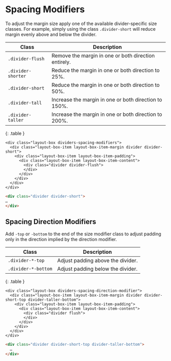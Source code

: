 # Spacing Modifiers

To adjust the margin size apply one of the available divider-specific size classes.  For example, simply using the class `.divider-short` will reduce margin evenly above and below the divider.

| Class              | Description                                           |
| ------------------ | ----------------------------------------------------- |
| `.divider-flush`   | Remove the margin in one or both direction entirely.  |
| `.divider-shorter` | Reduce the margin in one or both direction to 25%.    |
| `.divider-short`   | Reduce the margin in one or both direction to 50%.    |
| `.divider-tall`    | Increase the margin in one or both direction to 150%. |
| `.divider-taller`  | Increase the margin in one or both direction to 200%. |
{: .table }

<div class="panel">

  <div class="panel-cell">

    <div class="layout-box dividers-spacing-modifiers">
      <div class="layout-box-item layout-box-item-margin divider divider-short">
        <div class="layout-box-item layout-box-item-padding">
          <div class="layout-box-item layout-box-item-content">
            <div class="divider divider-flush">
            </div>
          </div>
        </div>
      </div>
    </div>

  </div>

  <div class="panel-cell panel-cell-light panel-cell-code-block" markdown="1">

```html
<div class="divider divider-short">
…
</div>
```

  </div>

</div>

## Spacing Direction Modifiers

Add `-top` or `-bottom` to the end of the size modifier class to adjust padding only in the direction implied by the direction modifier.

| Class               | Description                       |
| ------------------- | --------------------------------- |
| `.divider-*-top`    | Adjust padding above the divider. |
| `.divider-*-bottom` | Adjust padding below the divider. |
{: .table }

<!-- =================================================
BEGIN: Example
================================================== -->

<div class="panel flush-bottom">

  <div class="panel-cell">

    <div class="layout-box dividers-spacing-direction-modifier">
      <div class="layout-box-item layout-box-item-margin divider divider-short-top divider-taller-bottom">
        <div class="layout-box-item layout-box-item-padding">
          <div class="layout-box-item layout-box-item-content">
            <div class="divider flush">
            </div>
          </div>
        </div>
      </div>
    </div>

  </div>

  <div class="panel-cell panel-cell-light panel-cell-code-block" markdown="1">

```html
<div class="divider divider-short-top divider-taller-bottom">
  …
</div>
```

  </div>

</div>
